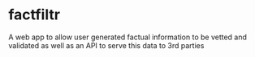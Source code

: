 # factfiltr
A web app to allow user generated factual information to be vetted and validated as well as an API to serve this data to 3rd parties
